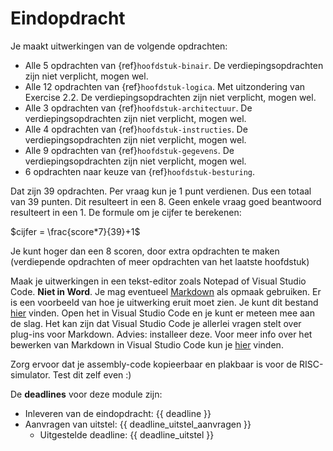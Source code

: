 # Eindopdracht

Je maakt uitwerkingen van de volgende opdrachten:

- Alle 5 opdrachten van {ref}`hoofdstuk-binair`. De verdiepingsopdrachten zijn niet verplicht, mogen wel.
- Alle 12 opdrachten van {ref}`hoofdstuk-logica`. Met uitzondering van Exercise 2.2. De verdiepingsopdrachten zijn niet verplicht, mogen wel.
- Alle 3 opdrachten van {ref}`hoofdstuk-architectuur`. De verdiepingsopdrachten zijn niet verplicht, mogen wel.
- Alle 4 opdrachten van {ref}`hoofdstuk-instructies`. De verdiepingsopdrachten zijn niet verplicht, mogen wel.
- Alle 9 opdrachten van {ref}`hoofdstuk-gegevens`. De verdiepingsopdrachten zijn niet verplicht, mogen wel.
- 6 opdrachten naar keuze van {ref}`hoofdstuk-besturing`. 

Dat zijn 39 opdrachten. Per vraag kun je 1 punt verdienen. Dus een totaal van 39 punten. Dit resulteert in een 8. Geen enkele vraag goed beantwoord resulteert in een 1. De formule om je cijfer te berekenen:

$cijfer = \frac{score*7}{39}+1$

Je kunt hoger dan een 8 scoren, door extra opdrachten te maken (verdiepende opdrachten of meer opdrachten van het laatste hoofdstuk)

Maak je uitwerkingen in een tekst-editor zoals Notepad of Visual Studio Code. **Niet in Word**. Je mag eventueel [Markdown](https://www.markdownguide.org/cheat-sheet/) als opmaak gebruiken. Er is een voorbeeld van hoe je uitwerking eruit moet zien. Je kunt dit bestand [hier](assets/referentie_uitwerking.txt)  vinden. Open het in Visual Studio Code en je kunt er meteen mee aan de slag. Het kan zijn dat Visual Studio Code je allerlei vragen stelt over plug-ins voor Markdown. Advies: installeer deze. Voor meer info over het bewerken van Markdown in Visual Studio Code kun je [hier](https://code.visualstudio.com/docs/languages/markdown) vinden.

Zorg ervoor dat je assembly-code kopieerbaar en plakbaar is voor de RISC-simulator. Test dit zelf even :) 

De **deadlines** voor deze module zijn:

- Inleveren van de eindopdracht: {{ deadline }}
- Aanvragen van uitstel: {{ deadline_uitstel_aanvragen }}
  - Uitgestelde deadline: {{ deadline_uitstel }}